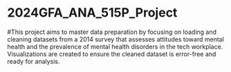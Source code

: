# 2024GFA_ANA_515P_Project
#This project aims to master data preparation by focusing on loading and cleaning datasets from a 2014 survey that assesses attitudes toward mental health and the prevalence of mental health disorders in the tech workplace. Visualizations are created to ensure the cleaned dataset is error-free and ready for analysis.
